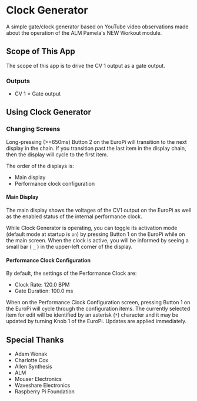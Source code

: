# Clock Generator

A simple gate/clock generator based on YouTube video observations made about the operation of the ALM Pamela's NEW Workout module.

## Scope of This App

The scope of this app is to drive the CV 1 output as a gate output.

### Outputs

- CV 1 = Gate output

## Using Clock Generator

### Changing Screens

Long-pressing (>=650ms) Button 2 on the EuroPi will transition to the next display in the chain. If you transition past the last item in the display chain, then the display will cycle to the first item.

The order of the displays is:
- Main display
- Performance clock configuration

#### Main Display

The main display shows the voltages of the CV1 output on the EuroPi as well as the enabled status of the internal performance clock.

While Clock Generator is operating, you can toggle its activation mode (default mode at startup is `on`) by pressing Button 1 on the EuroPi while on the main screen. When the clock is active, you will be informed by seeing a small bar ( `_` ) in the upper-left corner of the display.

#### Performance Clock Configuration

By default, the settings of the Performance Clock are:
- Clock Rate: 120.0 BPM
- Gate Duration: 100.0 ms

When on the Performance Clock Configuration screen, pressing Button 1 on the EuroPi will cycle through the configuration items. The currently selected item for edit will be identified by an asterisk (`*`) character and it may be updated by turning Knob 1 of the EuroPi. Updates are applied immediately.

## Special Thanks

- Adam Wonak
- Charlotte Cox
- Allen Synthesis
- ALM
- Mouser Electronics
- Waveshare Electronics
- Raspberry Pi Foundation
